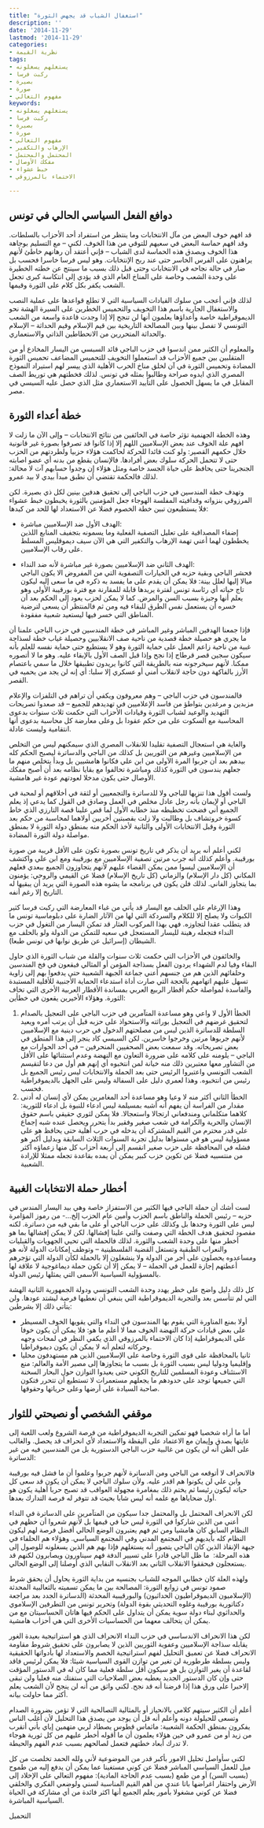 ```yaml
---
title: "استغفال الشباب قد يجهض الثورة"
description: ''
date: '2014-11-29'
lastmod: '2014-11-29'
categories:
- نظرية القيمة
tags:
- يستغلهم يسغلونه
- ركبت فرسا
- بصيرة
- صورة
- مفهوم التعالي
keywords:
- يستغلهم يسغلونه
- ركبت فرسا
- بصيرة
- صورة
- مفهوم التعالي
- الإرهاب والتكفير
- المحتمل والمحتمل
- مفكك الأوصال
- خبط عشواء
- الاحتماء بالمرزوقي

---
```

## دوافع الفعل السياسي الحالي في تونس

قد افهم خوف البعض من مآل الانتخابات وما ينتظر من استفراد أحد الأحزاب بالسلطات. وقد افهم حماسة البعض في سعيهم للتوقي من هذا الخوف. لكني – مع التسليم بوجاهة هذا الخوف وبصدق هذه الحماسة لدى الشباب – فإني أعتقد أن رهانهم خاطئ لأنهم يراهنون على الفرس الخاسر حتى عند ربح الإنتخابات. وهو ليس فرسا خاسرا فحسب بل ضار في حالة نجاحه في الانتخابات وحتى قبل ذلك بسبب ما سينتج عن خطته الخطيرة على وحدة الشعب وخاصة على المناخ العام الذي قد يؤدي إلى انتكاسة كبرى تجعل الشعب يكفر بكل كلام على الثورة وقيمها.

لذلك فإني أعجب من سلوك القيادات السياسية التي لا تطلع قواعدها على عملية النصب والاستغفال الجارية باسم هذا التخويف والتحميس الخطرين على السيرة الهشة نحو الديموقراطية خاصة وأعداؤها يعلمون أنها لن تنجح إلا إذا وجدت قاعدة واسعة من الشعب التونسي لا تفصل بينها وبين المصالحة التاريخية بين قيم الإسلام وقيم الحداثة – الإسلام والحداثة المتحررين من الانحطاطين الذاتي والاستعماري.

والمعلوم أن الكثير ممن اندسوا في حزب الباجي قائد السبسي من اليسار المخادع أو من المتقلبين بين جميع الأحزاب قد استعملوا التخويف للتحميس المضاعف تحميس الثورة المضادة وتحميس الثورة في آن لخلق مناخ الحرب الأهلية الذي ييسر لهم استيراد النموذج المصري الذي ايدوه صراحة وطالبوا بمثله في تونس. لذلك فخطتهم هي توريط الصف المقابل في ما يسهل الحصول على التأييد الاستعماري مثل الذي حصل عليه السيسي في مصر.

## خطة أعداء الثورة

وهذه الخطة الجهنمية تؤثر خاصة في الخائفين من نتائج الانتخابات – وإلى الآن ما زلت لا افهم علة الخوف عند بعض الإسلاميين اللهم إلا إذا كانوا قد تصرفوا بصورة غير قانونية خلال حكمهم القصير: ولو كنت قائدا للحركة لحاكمت هؤلاء حزبيا ولطردتهم من الحزب حتى لا تتحمل الحركة سلوك بعض أفرادها. فالإنسان يقطع من بدنه أي عضو اصابته الجنجرينا حتى يحافظ على حياة الجسد خاصة ومثل هؤلاء إن وجدوا حسابهم آت لا محالة: لذلك فالحكمة تقتضي أن نطبق مبدأ بيدي لا بيد عمرو.

وتهدف خطة المندسين في حزب الباجي إلى تحقيق هدفين بينين لكل ذي بصيرة. لكن المرزوقي بنزواته وقدافيته المفلسة الهوجاء جعل المؤمنين بالثورة يخبطون خبط عشواء فلا يستطيعون تبين خطة الخصوم فضلا عن الاستعداد لها للحد من كيدها:

* الهدف الأول ضد الإسلاميين مباشرة:  
  إضفاء المصداقية على تعليل التصفية الفعلية وما يسمونه بتجفيف المنابع اللذين يخططون لهما أعني تهمة الإرهاب والتكفير التي هي الآن سيف ديموقليس المسلط على رقاب الإسلاميين.

* الهدف الثاني ضد الإسلاميين بصورة غير مباشرة لأنه ضد النداء:  
  فحشر الباجي وبقية حزبه في الخيارات التصفوية التي من المفروض الا يكون الباجي ميالا إليها لعلل بينة: فلا يمكن أن يقدم على ما يفسد به ذكره في ما سعى إليه ليكون تاج حياته أي رئاسة تونس لفترة يريدها قابلة للمقارنة مع فترة بورقيبة الأولى وهو يعلم أنها وجيزة بسبب السن والمرض. كما لا يمكن لحزب يعود إلى الحكم بعد أن خسره أن يستعمل نفس الطرق للبقاء فيه ومن ثم فالمنتظر أن يسعى لترضية المناطق التي خسر فيها ليستعيد شعبية مفقودة.

فإذا جمعنا الهدفين المباشر وغير المباشر في خطة المندسين في حزب الباجي علمنا أن ما يجري هو حصيلة خطة قصدية من ناحية صف الانقلابيين وحصيلة غياب خطة لسذاجة غبية من ناحية زاعم العمل على حماية الثورة وهو لا يستطيع حتى حماية نفسه للعلم بأنه سيكون سجين قصر قرطاج إذا نجح وإذا قبل الصف الأول بالإبقاء عليه. وهو ما لا أتصوره ممكنا. لأنهم سيخرجونه منه بالطريقة التي كانوا يريدون تطبيقها خلال ما سمي باعتصام الأرز بالفاكهة دون حاجة لانقلاب أمني أو عسكري إلا سلبا: أي إنه لن يجد من يحميه في القصر.

فالمندسون في حزب الباجي – وهم معروفون ويكفي أن تراهم في التلفزات والإعلام مزبدين و مرغدين بتواطؤ من فاسد الإعلاميين في تهديدهم للجميع – قد صعدوا تصريحات التهديد والوعيد لشباب الثورة وقيادات الأحزاب التي حكمت ثلاث سنوات بدعوى المحاسبة مع السكوت على من حكم عقودا بل وعلى معارضة كل محاسبة بدعوى أنها انتقامية وليست عادلة.

والغاية هي استعجال التصفية تقليدا للانقلاب المصري الذي سيمكنهم ليس من التخلص من الإسلاميين وغيرهم من الثوريين بل كذلك من الباجي والدساترة ليصبح الحكم كله بيدهم بعد أن جربوا المرة الآولى من ابن علي فكانوا هامشيين بل وبدأ يتخلص منهم ما جعلهم يندسون في الثورة كذلك ومباشرة تحالفوا مع بقايا نظامه بعد أن أصبح مفكك الأوصال حتى يكون مدخلا لعودتهم عودة غير هامشية.

ولست أقول هذا تنزيها للباجي ولا للدساترة والتجمعيين أو لثقة في أخلاقهم أو لمحبة في الباجي أو لإيمان بأنه رجل عادل مخلص في العمل وصادق في القول كما يدعي إذ يعلم الجميع أني فضحت تخطيطه منذ خطابه الأول لما قص علينا قصة التارزي الذي خاط كسوة خروتشاف بل وطالبت ولا زلت بقصبتين أخريين أولاهما لمحاسبة من حكم بعد الثورة وقبل الانتخابات الأولى والثانية لأخذ الحكم منه بمنطق دولة الثورة لا بمنطق مواصلة دولة الثورة المضادة.

لكني أعلم أنه يريد أن يذكر في تاريخ تونس بصورة تكون على الأقل قريبة من صورة بورقيبة. وأعلم كذلك أنه جرب مرتين تصفية الإسلاميين مع بورقيبة ومع ابن علي واكتشف أن الإسلاميين ليسوا ممن يمكن القضاء عليهم لأنهم يتجاوزون الجميع ببعدي فعلهم المكاني (كل دار الإسلام) والزماني (كل تاريخ الإسلام) فضلا عن القيمي والروحي: يؤمنون بما يتجاوز الفاني. لذلك فلن يكون في برنامجه ما يشوه هذه الصورة التي يريد أن يبقيها له التاريخ إلا رغم أنفه.

وهذا الإرغام على الحلف مع اليسار قد يأتي من غباء المعارضة التي ركبت فرسا كثير الكبوات ولا يصلح إلا للكلام والسردكة التي لها من الآثار الضارة على دبلوماسية تونس ما قد يتطلب عقدا لتجاوزه. فهي بهذا المركوب العثار قد تمكن اليسار من التغول في حزب النداء فتجعله رهينة لليسار المستعجل في سعيه للتمكن من الدولة ولو بالحلف مع الشيطان (إسرائيل عن طريق نوابها في تونس طبعا).

والخائفون في الأحزاب التي حكمت ثلاث سنوات والقلة من شباب الثورة الذي حاول البقاء وفيا لدم الشهداء يردون الفعل بسذاجة المؤمن أو المثالي فيقعون في فخ المندسين وحلفائهم الذين هم من جنسهم أعني جماعة الجبهة الشعبية حتى يدفعوا بهم إلى زاوية تسهل عليهم اتهامهم بالحجة التي صارت أداة استدعاء الحماية الأجنبية للأقلية المستبدة والفاسدة لمواصلة حكم أقطار الربيع العربي بمساندة الأقطار العربية الأخرى التي تخاف الثورة. وهؤلاء الأخيرين يقعون في خطأين:

1. الخطأ الأول لا واعي وهو مساعدة المتآمرين في حزب الباجي على التعجيل بالصدام لتحقيق غرضهم في التعجيل بوراثته والاستحواذ على حزبه قبل أن يرتب أمره ويعيد السلطة للدساترة الذين ليس من مصلحتهم الدخول في حرب دينية مع الإسلاميين لأنهم جربوها مرتين وخرجوا خاسرين. لكن السبسي كاد ينجر إلى هذا المنطق في بعض تصريحاته. وقد سمعت بعض الصحفيين المنحرفين – في أحد الحوارات مع الباجي – يلومنه على كلامه على ضرورة التعاون مع النهضة وعدم استثنائها على الأقل من التشاور معها معتبرين ذلك منه خيانة لمن انتخبوه أي إنهم هم أول من دعا لتقيسم الشعب التونسي واعتبروا الرئيس حتى بعد الحملة والانتخابات ليس رئيس الجميع بل رئيس من انتخبوه. وهذا لعمري دليل على السفالة وليس على الجهل بالديموقراطية فحسب.
2. الخطأ الثاني أكثر منه لا وعيا وهو مساعدة أحد المغامرين يمكن لأي إنسان له أدنى مقدار من الفراسة أن يفهم أنه أشبه بمسيلمة ليس ادعاء للنبوة بل ادعاء للثورية: كلاهما متكلماني ومندفعاني ارتجالا واستعجالا. فلا يمكن لثوري حقيقي باسم حقوق الإنسان والحرية والكرامة في شعب صغير وفقير بدأ يتحرر ويحصل عنده شبه إجماع على قدر محترم من القيم المشتركة أن يدخله في حرب أهلية حتى يحافظ هو على مسؤولية ليس هو في مستواها بدليل تجربة السنوات الثلاث السابقة وبدليل أكبر هو فشله في المحافظة على حزب صغير انقسم إلى أربعة أحزاب كل منها زعماؤه أكثر من منتسبيه فضلا عن تكوين حزب كبير يمكن أن يمده بقاعدة تجعله ممثلا للإرادة الشعبية.

## أخطار حملة الانتخابات الغبية

لست أشك أن حملة الباجي فيها الكثير من الاستفزاز خاصة وهي بيد اليسار المندس في حزبه – رئيس الحملة والناطق باسم الحزب وأمين عام الحزب إلخ…- من رموز المؤامرة ليس على الثورة وحدها بل وكذلك على حزب الباجي أو على ما بقي فيه من دساترة. لكنه مقصود لتحقيق هدف الخطة التي وصفت والتي علينا إفشالها. لكن لا يمكن إفشالها بما هو أخطر منها على وحدة الشعب والثورة. لذلك فالحملة التي تحيي الجهويات والقبليات والنعراب الطبقية وتستغل القضية الفلسطينية – وتوظف إمكانات الدولة لأنه هو ومساعدوه يحصلون على أجر من الدولة ولا ينشغلون إلا بالحملة لكأن الدولة التي تؤجرهم أعطتهم إجازة للعمل في الحملة – لا يمكن إلا أن تكون حملة ديماغوجية لا علاقة لها بالمسؤولية السياسية الأسمى التي يمثلها رئيس الدولة.

كل ذلك دليل واضح على خطر يهدد وحدة الشعب التونسي ودولة الجمهورية الثانية الهشة التي لم تتأسس بعد والتجربة الديموقراطية التي ينبغي أن نعطيها فرصة ليشتد عودها. ولن يتأتي ذلك إلا بشرطين:

* أولا بمنع المناورة التي يقوم بها المندسون في النداء والتي يقويها الخوف المسيطر على بعض قيادات حركة النهضة الخوف مما لا أعلم ما هو: فلا يمكن أن يكون خوفا على الديموقراطية إذا كان الاحتماء بالمرزوقي الذي يكفي النظر في لمحات وجهه وحركاته لتعلم أنه لا يمكن أن يكون ديموقراطيا.
* ثانيا بالمحافظة على قوى الثورة وخاصة على الإسلاميين الذين هم مستهدفون محليا وإقليميا ودوليا ليس بسبب الثورة بل بسبب ما يتجاوزها إلى مصير الأمة والعالم: منع الاستئناف وعودة المسلمين للتاريخ الكوني حتى يعيدوا التوازن حول البحار السخنة التي جميعها توجد على حدودهم ما يجعلهم مستعمرات لا تستطيع أن تتحرر فتكون صاحبة السيادة على أرضها وعلى حرياتها وحقوقها.

## موقفي الشخصي أو نصيحتي للثوار

أما ما أراه شخصيا فهو تمكين التجربة الديموقراطية من فرصة الشروع ولعب اللعبة إلى غايتها بصدق وإيمان مع الاعتماد على اليقظة والاستعداد لأي انحراف قد يحصل. والغالب على الظن أنه لن يكون من غالبية حزب الباجي الدستورية بل من المندسين فيه من غير الدساترة:

فالانحراف لا أتوقعه من الباجي ومن الدساترة لأنهم جربوا وعلموا أن ما فشل فيه بورقيبة وابن علي لن يكونوا هم اقدر عليه. ولأن سلوك الباجي لا يمكن أن يكون قد سعى كل حياته ليكون رئيسا ثم يختم ذلك بمغامرة مجهولة العواقب قد تصبح حربا أهلية يكون هو أول ضحاياها مع علمه أنه ليس شابا بحيث قد تتوفر له فرصة التدارك بعدها.

لكن الانحراف المحتمل بل والمحتمل جدا سيكون من المتآمرين على الدساترة في النداء أعني من الذين شاركوا في الثورة ليس حبا في قيمها بل لأنهم شعروا أن حظهم في النظام السابق كان هامشيا ومن ثم فهم يعتبرون الوضع الحالي أفضل فرصة لهم ليكون النظام كله بأيديهم في المجتمع المدني وفي المجتمع السياسي. وهؤلاء هم الحلفاء في جبهة الإنقاذ الذين كان الباجي يتصور أنه يستغلهم فإذا بهم هم الذين يسغلونه للوصول إلى هذه المرحلة:  ما ظل الباجي قادرا على تسيير الدفة فهم سيناورون ويصابرون لكنهم قد يستعجلون فيحققوا الانقلاب الثاني بعد الانقلاب النقابي الذي أوصلنا إلى الوضع الحالي.

ولهذه العلة كان خطابي الموجه للشباب بجنسيه من بداية الثورة يحاول أن يحقق شرط صمود تونس في زوابع الثورة: المصالحة بين ما يمكن تسميته بالثعالبية المحدثة (الإسلاميون الديموقراطيون الحداثيون) والبورقيبية المحدثة (الدساترة الجدد بعد مراجعة دكتاتورية بورقيبة وغلوه التحديثي بقوة الدولة) وتحرير تونس من التطرفين الإسلاموي والحداثوي لبناء دولة سوية يمكن أن يتداول على الحكم فيها هاتان الحساسيتان مع من يمكن أن يتحالف معهما من الحساسيات الأخرى التي هي أحزاب هامشية.

لكن هذا الانحراف الاندساسي في حزب النداء الانحراف الذي هو استراتيجية بعيدة الغور يقابله سذاجة الإسلاميين وعفوية الثوريين الذين لا يصابرون على تحقيق شروط مقاومة الانحراف فضلا عن تعميق التحليل لفهم استراتيجية الخصم والاستعداد لها بأدواتها الحقيقية وليس بسلطة طرطورية لن تغير من توازن القوى السياسية شيئا: فلا يمكن لرئيس فاقد لقاعدة أن يغير التوازن بل هو سيكون أقل سلطة فعلية مما كان له في الدستور المؤقت حتى وإن كان الدستور الجديد يعطيه بعض الصلاحيات التي ستفتك منه فعليا ولن تبقى إلاحبرا على ورق هذا إذا فرضنا أنه قد نجح. لكني واثق من أنه لن ينجح لأن الشعب يعلم أكثر مما حاولت بيانه.

أعلم أن الكثير سيتهم كلامي بالانحياز أو بالمثالية التصالحية التي لا تؤمن بضرورة الصدام وتسعى للحيلولة دونه وأعلم أنه قل أن يوجد من يصدق هذا التحليل لأن أغلب الناس يفكرون بمنطق الحكمة الشعبية: ماثماس قطوس يصطاد لربي متهمين إياي بأني أتقرب من زيد أو من عمرو في حين هؤلاء يعلمون أن ما أقوله أخطر عليهم من كل ثورية هوجاء لا تدرك أبعاد خطتهم فتعمل لصالحهم بسبب عدم الفهم والحيطة.

لكني سأواصل تحليل الامور بأكبر قدر من الموضوعية لأني ولله الحمد تخلصت من كل ميل للعمل السياسي المباشر فضلا عن كوني مستغينا عما يمكن أن يدفع إليه من طموح (بسبب السن) أو من طمع (بسبب عدم الحاجة المادية): مفهوم التعالي على الإخلاد إلى الأرض واحتقار اغراضها باتا عندي من أهم القيم المناسبة لسني ولوضعي الفكري والخلقي فضلا عن كوني مشغولا بأمور يعلم الجميع أنها اكثر فائدة من أي مشاركة في الحياة السياسية المباشرة.

التحميل

###